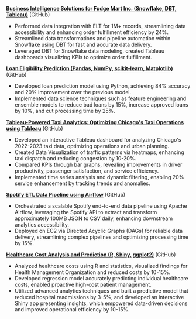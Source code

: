 **[Business Intelligence Solutions for Fudge Mart Inc. (Snowflake, DBT, Tableau)](link_to_github_repo)** (GitHub)
- Performed data integration with ELT for 1M+ records, streamlining data accessibility and enhancing order fulfillment efficiency by 24%.
- Streamlined data transformations and pipeline automation within Snowflake using DBT for fast and accurate data delivery.
- Leveraged DBT for Snowflake data modeling, created Tableau dashboards visualizing KPIs to optimize order fulfillment.

**[Loan Eligibility Prediction (Pandas, NumPy, scikit-learn, Matplotlib)](link_to_github_repo)** (GitHub)
- Developed loan prediction model using Python, achieving 84% accuracy and 20% improvement over the previous model.
- Implemented data science techniques such as feature engineering and ensemble models to reduce bad loans by 15%, increase approved loans by 10%, and cut processing time by 25%.

**[Tableau-Powered Taxi Analytics: Optimizing Chicago's Taxi Operations using Tableau](link_to_github_repo)** (GitHub)
- Developed an interactive Tableau dashboard for analyzing Chicago's 2022-2023 taxi data, optimizing operations and urban planning.
- Created Data Visualization of traffic patterns via heatmaps, enhancing taxi dispatch and reducing congestion by 10-20%.
- Compared KPIs through bar graphs, revealing improvements in driver productivity, passenger satisfaction, and service efficiency.
- Implemented time series analysis and dynamic filtering, enabling 20% service enhancement by tracking trends and anomalies.

**[Spotify ETL Data Pipeline using Airflow](link_to_github_repo)** (GitHub)
- Orchestrated a scalable Spotify end-to-end data pipeline using Apache Airflow, leveraging the Spotify API to extract and transform approximately 100MB JSON to CSV daily, enhancing downstream analytics accessibility.
- Deployed on EC2 via Directed Acyclic Graphs (DAGs) for reliable data delivery, streamlining complex pipelines and optimizing processing time by 15%.

**[Healthcare Cost Analysis and Prediction (R, Shiny, ggplot2)](link_to_github_repo)** (GitHub)
- Analyzed healthcare costs using R and statistics, visualized findings for Health Management Organization and reduced costs by 10-15%.
- Developed regression model accurately predicting individual healthcare costs, enabled proactive high-cost patient management.
- Utilized advanced analytics techniques and built a predictive model that reduced hospital readmissions by 3-5%, and developed an interactive Shiny app presenting insights, which empowered data-driven decisions and improved operational efficiency by 10-15%.
